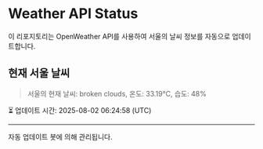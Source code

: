 
# Weather API Status

이 리포지토리는 OpenWeather API를 사용하여 서울의 날씨 정보를 자동으로 업데이트합니다.

## 현재 서울 날씨
> 서울의 현재 날씨: broken clouds, 온도: 33.19°C, 습도: 48%

⏳ 업데이트 시간: 2025-08-02 06:24:58 (UTC)

---
자동 업데이트 봇에 의해 관리됩니다.
